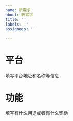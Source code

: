 ```yaml
---
name: 新需求
about: 新需求
title: ''
labels: ''
assignees: ''

---
```


# 平台
填写平台地址和名称等信息

# 功能
填写有什么用途或者有什么奖励
